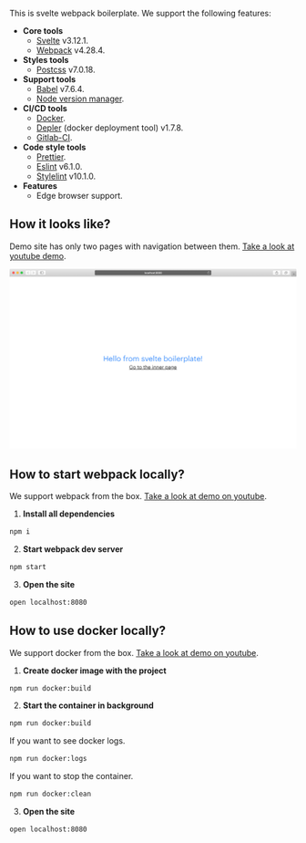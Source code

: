 This is svelte webpack boilerplate. We support the following features:

- **Core tools**
  - [Svelte](https://github.com/sveltejs/svelte) v3.12.1.
  - [Webpack](https://github.com/webpack/webpack) v4.28.4.
- **Styles tools**
  - [Postcss](https://github.com/postcss/postcss) v7.0.18.
- **Support tools**
  - [Babel](https://github.com/babel/babel) v7.6.4.
  - [Node version manager](https://github.com/nvm-sh/nvm).
- **CI/CD tools**
  - [Docker](https://www.docker.com).
  - [Depler](https://github.com/gustarus/depler) (docker deployment tool) v1.7.8.
  - [Gitlab-CI](https://docs.gitlab.com/ee/ci/).
- **Code style tools**
  - [Prettier](https://github.com/prettier/prettier).
  - [Eslint](https://github.com/eslint/eslint) v6.1.0.
  - [Stylelint](https://github.com/stylelint/stylelint) v10.1.0.
- **Features**
  - Edge browser support.


## How it looks like?
Demo site has only two pages with navigation between them. [Take a look at youtube demo](https://youtu.be/QucmQwbQajc).

![demo](docs/screenshot.png)

## How to start webpack locally?
We support webpack from the box. [Take a look at demo on youtube](https://youtu.be/KNiKJi6TYgY).

1. **Install all dependencies**
```bash
npm i
```

2. **Start webpack dev server**
```bash
npm start
```

3. **Open the site**
```bash
open localhost:8080
```

## How to use docker locally?
We support docker from the box. [Take a look at demo on youtube](https://youtu.be/DbVK2JaVIM0).

1. **Create docker image with the project**
```bash
npm run docker:build
```

2. **Start the container in background**
```bash
npm run docker:build
```

If you want to see docker logs.
```bash
npm run docker:logs
```

If you want to stop the container.
```bash
npm run docker:clean
```

3. **Open the site**
```bash
open localhost:8080
```
